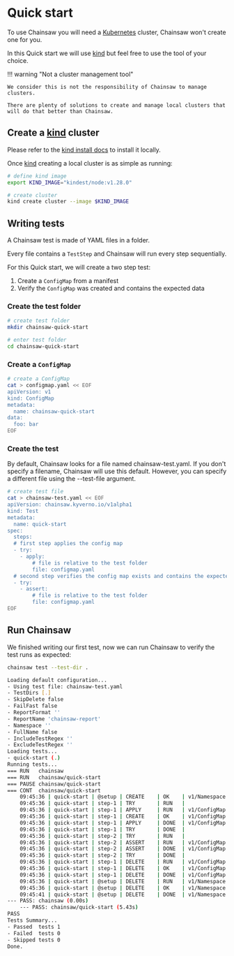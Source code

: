 # Quick start

To use Chainsaw you will need a [Kubernetes](https://kybernetes.io) cluster, Chainsaw won't create one for you.

In this Quick start we will use [kind](https://kind.sigs.k8s.io) but feel free to use the tool of your choice.

!!! warning "Not a cluster management tool"

    We consider this is not the responsibility of Chainsaw to manage clusters.

    There are plenty of solutions to create and manage local clusters that will do that better than Chainsaw.

## Create a [kind](https://kind.sigs.k8s.io) cluster

Please refer to the [kind install docs](https://kind.sigs.k8s.io/docs/user/quick-start/#installation) to install it locally.

Once [kind](https://kind.sigs.k8s.io) creating a local cluster is as simple as running:

```bash
# define kind image
export KIND_IMAGE="kindest/node:v1.28.0"

# create cluster
kind create cluster --image $KIND_IMAGE
```

## Writing tests

A Chainsaw test is made of YAML files in a folder.

Every file contains a `TestStep` and Chainsaw will run every step sequentially.

For this Quick start, we will create a two step test:

1. Create a `ConfigMap` from a manifest
1. Verify the `ConfigMap` was created and contains the expected data

### Create the test folder

```bash
# create test folder
mkdir chainsaw-quick-start

# enter test folder
cd chainsaw-quick-start
```

### Create a `ConfigMap`

```bash
# create a ConfigMap
cat > configmap.yaml << EOF
apiVersion: v1
kind: ConfigMap
metadata:
  name: chainsaw-quick-start
data:
  foo: bar
EOF
```

### Create the test

By default, Chainsaw looks for a file named chainsaw-test.yaml. If you don't specify a filename, Chainsaw will use this default. However, you can specify a different file using the --test-file argument.

```bash
# create test file
cat > chainsaw-test.yaml << EOF
apiVersion: chainsaw.kyverno.io/v1alpha1
kind: Test
metadata:
  name: quick-start
spec:
  steps:
  # first step applies the config map
  - try:
    - apply:
        # file is relative to the test folder
        file: configmap.yaml
  # second step verifies the config map exists and contains the expected data
  - try:
    - assert:
        # file is relative to the test folder
        file: configmap.yaml
EOF
```

## Run Chainsaw

We finished writing our first test, now we can run Chainsaw to verify the test runs as expected:

```bash
chainsaw test --test-dir .

Loading default configuration...
- Using test file: chainsaw-test.yaml
- TestDirs [.]
- SkipDelete false
- FailFast false
- ReportFormat ''
- ReportName 'chainsaw-report'
- Namespace ''
- FullName false
- IncludeTestRegex ''
- ExcludeTestRegex ''
Loading tests...
- quick-start (.)
Running tests...
=== RUN   chainsaw
=== RUN   chainsaw/quick-start
=== PAUSE chainsaw/quick-start
=== CONT  chainsaw/quick-start
    09:45:36 | quick-start | @setup | CREATE    | OK    | v1/Namespace | chainsaw-eternal-elk
    09:45:36 | quick-start | step-1 | TRY       | RUN   |
    09:45:36 | quick-start | step-1 | APPLY     | RUN   | v1/ConfigMap | chainsaw-eternal-elk/chainsaw-quick-start
    09:45:36 | quick-start | step-1 | CREATE    | OK    | v1/ConfigMap | chainsaw-eternal-elk/chainsaw-quick-start
    09:45:36 | quick-start | step-1 | APPLY     | DONE  | v1/ConfigMap | chainsaw-eternal-elk/chainsaw-quick-start
    09:45:36 | quick-start | step-1 | TRY       | DONE  |
    09:45:36 | quick-start | step-2 | TRY       | RUN   |
    09:45:36 | quick-start | step-2 | ASSERT    | RUN   | v1/ConfigMap | chainsaw-eternal-elk/chainsaw-quick-start
    09:45:36 | quick-start | step-2 | ASSERT    | DONE  | v1/ConfigMap | chainsaw-eternal-elk/chainsaw-quick-start
    09:45:36 | quick-start | step-2 | TRY       | DONE  |
    09:45:36 | quick-start | step-1 | DELETE    | RUN   | v1/ConfigMap | chainsaw-eternal-elk/chainsaw-quick-start
    09:45:36 | quick-start | step-1 | DELETE    | OK    | v1/ConfigMap | chainsaw-eternal-elk/chainsaw-quick-start
    09:45:36 | quick-start | step-1 | DELETE    | DONE  | v1/ConfigMap | chainsaw-eternal-elk/chainsaw-quick-start
    09:45:36 | quick-start | @setup | DELETE    | RUN   | v1/Namespace | chainsaw-eternal-elk
    09:45:36 | quick-start | @setup | DELETE    | OK    | v1/Namespace | chainsaw-eternal-elk
    09:45:41 | quick-start | @setup | DELETE    | DONE  | v1/Namespace | chainsaw-eternal-elk
--- PASS: chainsaw (0.00s)
    --- PASS: chainsaw/quick-start (5.43s)
PASS
Tests Summary...
- Passed  tests 1
- Failed  tests 0
- Skipped tests 0
Done.
```
